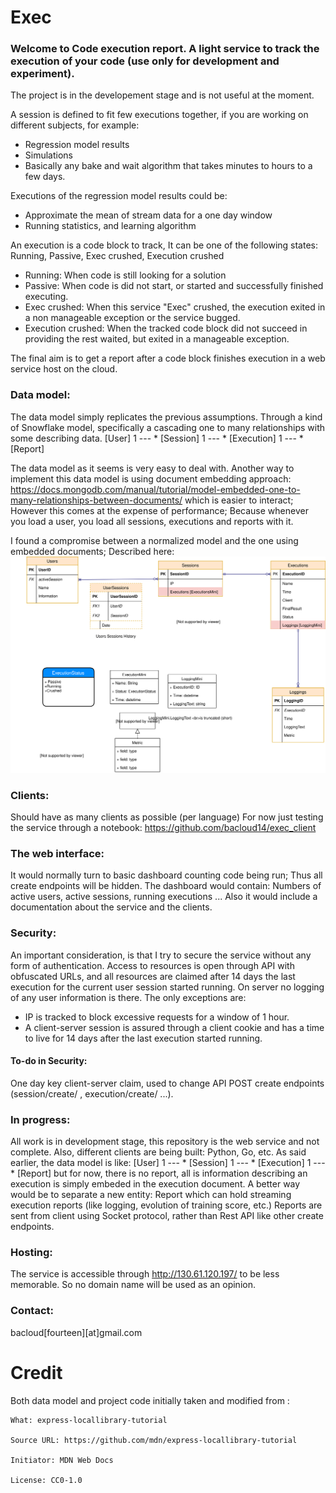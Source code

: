 # Exec


### Welcome to Code execution report. A light service to track the execution of your code (use only for development and experiment).

The project is in the developement stage and is not useful at the moment.

A session is defined to fit few executions together, if you are working on different subjects, for example: 

- Regression model results
- Simulations
- Basically any bake and wait algorithm that takes minutes to hours to a few days.

Executions of the regression model results could be:

- Approximate the mean of stream data for a one day window
- Running statistics, and learning algorithm

An execution is a code block to track, It can be one of the following states: Running, Passive, Exec crushed, Execution crushed

- Running: When code is still looking for a solution
- Passive: When code is did not start, or started and successfully finished executing.
- Exec crushed: When this service "Exec" crushed, the execution exited in a non manageable exception or the service bugged.
- Execution crushed: When the tracked code block did not succeed in providing the rest waited, but exited in a manageable exception. 

The final aim is to get a report after a code block finishes execution in a web service host on the cloud. 

### Data model:
The data model simply replicates the previous assumptions. Through a kind of Snowflake model, specifically a cascading one to many relationships with some describing data.
[User] 1 --- * [Session] 1 --- * [Execution] 1 --- * [Report]

The data model as it seems is very easy to deal with. Another way to implement this data model is using document embedding approach: 
https://docs.mongodb.com/manual/tutorial/model-embedded-one-to-many-relationships-between-documents/
which is easier to interact; However this comes at the expense of performance; Because whenever you load a user, you load all sessions, executions and reports with it.

I found a compromise between a normalized model and the one using embedded documents; Described here:
<img src="./Exec data model.svg">

### Clients:

Should have as many clients as possible (per language)
For now just testing the service through a notebook: https://github.com/bacloud14/exec_client

### The web interface:
It would normally turn to basic dashboard counting code being run; Thus all create endpoints will be hidden.
The dashboard would contain: Numbers of active users, active sessions, running executions ...
Also it would include a documentation about the service and the clients.

### Security: 

An important consideration, is that I try to secure the service without any form of authentication. Access to resources is open through API with obfuscated URLs, and all resources are claimed after 14 days the last execution for the current user session started running. On server no logging of any user information is there. The only exceptions are:

- IP is tracked to block excessive requests for a window of 1 hour. 
- A client-server session is assured through a client cookie and has a time to live for 14 days after the last execution started running.

#### To-do in Security:

One day key client-server claim, used to change API POST create endpoints (session/create/ , execution/create/ ...).

### In progress:
All work is in development stage, this repository is the web service and not complete. Also, different clients are being built: Python, Go, etc.
As said earlier, the data model is like: [User] 1 --- * [Session] 1 --- * [Execution] 1 --- * [Report] but for now, there is no report, all is information describing an execution is simply embeded in the execution document. A better way would be to separate a new entity: Report which can hold streaming execution reports (like logging, evolution of training score, etc.)
Reports are sent from client using Socket protocol, rather than Rest API like other create endpoints.

### Hosting:
The service is accessible through http://130.61.120.197/ to be less memorable. So no domain name will be used as an opinion.

### Contact:
bacloud[fourteen][at]gmail.com

Credit
======
Both data model and project code initially taken and modified from :

    What: express-locallibrary-tutorial
    
    Source URL: https://github.com/mdn/express-locallibrary-tutorial
    
    Initiator: MDN Web Docs
    
    License: CC0-1.0

